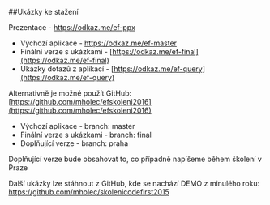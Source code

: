##Ukázky ke stažení

Prezentace - [https://odkaz.me/ef-ppx ](https://odkaz.me/ef-ppx )

- Výchozí aplikace - [https://odkaz.me/ef-master ](https://odkaz.me/ef-master)
- Finální verze s ukázkami - [https://odkaz.me/ef-final](https://odkaz.me/ef-final)
- Ukázky dotazů z aplikací - [https://odkaz.me/ef-query](https://odkaz.me/ef-query)


Alternativně je možné použít GitHub: [https://github.com/mholec/efskoleni2016](https://github.com/mholec/efskoleni2016)

- Výchozí aplikace - branch: master
- Finální verze s ukázkami - branch: final
- Doplňující verze - branch: praha

Doplňující verze bude obsahovat to, co případně napíšeme během školení v Praze

Další ukázky lze stáhnout z GitHub, kde se nachází DEMO z minulého roku: [https://github.com/mholec/skolenicodefirst2015 ](https://github.com/mholec/skolenicodefirst2015 )
